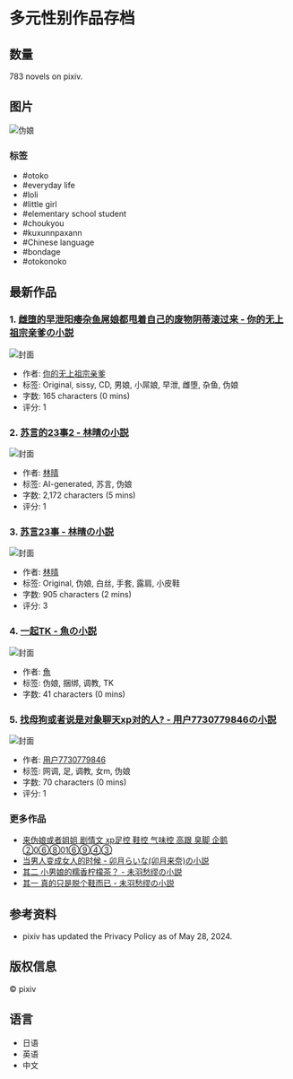 # 多元性别作品存档

## 数量
783 novels on pixiv.

## 图片
![伪娘](https://i.pximg.net/c/384x280_80_a2_g2/img-master/img/2020/02/04/22/43/08/79286093_p0_master1200.jpg)

### 标签
- #otoko
- #everyday life
- #loli
- #little girl
- #elementary school student
- #choukyou
- #kuxunnpaxann
- #Chinese language
- #bondage
- #otokonoko

## 最新作品
### 1. [雌堕的早泄阳痿杂鱼屌娘都甩着自己的废物阴蒂滚过来 - 你的无上祖宗亲爹の小説](https://www.pixiv.net/novel/show.php?id=24005876)
![封面](https://i.pximg.net/c/600x600/novel-cover-master/img/2025/02/10/17/27/40/ci24005876_e24c152d0a32a36e99fa9546e4e848db_master1200.jpg)
- 作者: [你的无上祖宗亲爹](https://www.pixiv.net/en/users/104071990)
- 标签: Original, sissy, CD, 男娘, 小屌娘, 早泄, 雌堕, 杂鱼, 伪娘
- 字数: 165 characters (0 mins)
- 评分: 1

### 2. [苏言的23事2 - 林晴の小説](https://www.pixiv.net/novel/show.php?id=23996204)
![封面](https://i.pximg.net/c/600x600/novel-cover-master/img/2025/02/09/11/27/01/ci23996204_a8073fb5cf1e40df9fcc4f84f17f722c_master1200.jpg)
- 作者: [林晴](https://www.pixiv.net/en/users/22903282)
- 标签: AI-generated, 苏言, 伪娘
- 字数: 2,172 characters (5 mins)
- 评分: 1

### 3. [苏言23事 - 林晴の小説](https://www.pixiv.net/novel/show.php?id=23995923)
![封面](https://i.pximg.net/c/600x600/novel-cover-master/img/2025/02/09/10/28/38/ci23995923_93ab21426e928014f85466b96f260263_master1200.jpg)
- 作者: [林晴](https://www.pixiv.net/en/users/22903282)
- 标签: Original, 伪娘, 白丝, 手套, 露肩, 小皮鞋
- 字数: 905 characters (2 mins)
- 评分: 3

### 4. [一起TK - 魚の小説](https://www.pixiv.net/novel/show.php?id=23990679)
![封面](https://i.pximg.net/c/600x600/novel-cover-master/img/2025/02/08/19/17/24/ci23990679_82d8b52199ffe9594afa7225d28fb21d_master1200.jpg)
- 作者: [魚](https://www.pixiv.net/en/users/113106184)
- 标签: 伪娘, 捆绑, 调教, TK
- 字数: 41 characters (0 mins)

### 5. [找母狗或者说是对象聊天xp对的人? - 用户7730779846の小説](https://www.pixiv.net/novel/show.php?id=23989857)
![封面](https://i.pximg.net/c/600x600/novel-cover-master/img/2025/02/08/17/18/18/ci23989857_dbb9081f6ae1b0426f993af42fc8c1b8_master1200.jpg)
- 作者: [用户7730779846](https://www.pixiv.net/en/users/76504736)
- 标签: 网调, 足, 调教, 女m, 伪娘
- 字数: 70 characters (0 mins)
- 评分: 1

### 更多作品
- [来伪娘或者姐姐 剧情文 xp足控 鞋控 气味控 高跟 臭脚 企鹅②0⑥⑧01⑥⑨④③](https://www.pixiv.net/novel/show.php?id=23979676)
- [当男人变成女人的时候 - 卯月らいな(卯月来奈)の小説](https://www.pixiv.net/novel/show.php?id=23977894)
- [其二 小男娘的糯香柠檬茶？ - 未羽愁缪の小説](https://www.pixiv.net/novel/show.php?id=23974234)
- [其一 真的只是脱个鞋而已 - 未羽愁缪の小説](https://www.pixiv.net/novel/show.php?id=23974190)

## 参考资料
- pixiv has updated the Privacy Policy as of May 28, 2024. 

## 版权信息
© pixiv 

## 语言
- 日语
- 英语
- 中文